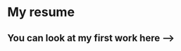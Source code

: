# My resume


## You can look at my first work here --> [](https://kushnerqwerty.github.io/resume/)
